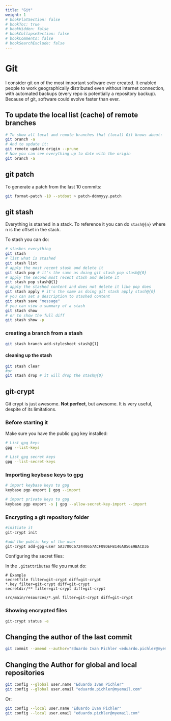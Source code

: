 ```yaml
---
title: "Git"
weight: 1
# bookFlatSection: false
# bookToc: true
# bookHidden: false
# bookCollapseSection: false
# bookComments: false
# bookSearchExclude: false
---
```

# Git

I consider git on of the most important software ever created. It enabled people to work geographically distributed even without internet connection, with automated backups (every repo is potentially a repository backup). Because of git, software could evolve faster than ever.

## To update the local list (cache) of remote branches

``` bash
# To show all local and remote branches that (local) Git knows about:
git branch -a
# And to update it:
git remote update origin --prune
# Now you can see everything up to date with the origin
git branch -a

```
 
## git patch

To generate a patch from the last 10 commits:
``` bash
git format-patch -10 --stdout > patch-ddmmyyy.patch
```

## git stash

Everything is stashed in a stack. To reference it you can do `stash@{n}` where n is the offset in the stack.

To stash you can do: 

``` bash
# stashes everything 
git stash
# list what is stashed
git stash list
# apply the most recent stash and delete it
git stash pop # it's the same as doing git stash pop stash@{0}
# apply the second most recent stash and delete it
git stash pop stash@{1}
# apply the stashed content and does not delete it like pop does
git stash apply # it's the same as doing git stash apply stash@{0}
# you can set a description to stashed content
git stash save "message"
# you can view a summary of a stash
git stash show
# or to show the full diff
git stash show -p 
```

### creating a branch from a stash


``` bash
git stash branch add-stylesheet stash@{1}
```

#### cleaning up the stash

```  bash
git stash clear 
#or 
git stash drop # it will drop the stash@{0}
```

## git-crypt
Git crypt is just awesome. **Not perfect**, but awesome. It is very useful, despite of its limitations.

### Before starting it

Make sure you have the public gpg key installed:
``` bash
# List gpg keys
gpg --list-keys 

# List gpg secret keys
gpg --list-secret-keys 

```

### Importing keybase keys to gpg
``` bash
# import keybase keys to gpg
keybase pgp export | gpg --import

# import private keys to gpg
keybase pgp export -s | gpg --allow-secret-key-import --import

```

### Encrypting a git repository folder

``` bash
#initiate it
git-crypt init

#add the public key of the user
git-crypt add-gpg-user 5A3700C672440657ACF09DEFB146A056E9BACD36
```

Configuring the secret files: 

In the `.gitattributes` file you must do: 

``` text
# Example 
secretfile filter=git-crypt diff=git-crypt
*.key filter=git-crypt diff=git-crypt
secretdir/** filter=git-crypt diff=git-crypt

src/main/resources/*.yml filter=git-crypt diff=git-crypt
```
### Showing encrypted files
 ``` bash
 git-crypt status -e
 ```

 ## Changing the author of the last commit
 ``` bash
 git commit --amend --author="Eduardo Ivan Pichler <eduardo.pichler@myemail.com>" --no-edit
 ```

 ## Changing the Author for global and local repositories
 ``` bash
git config --global user.name "Eduardo Ivan Pichler"
git config --global user.email "eduardo.pichler@myemail.com"
 ```
 Or: 
  ``` bash
git config --local user.name "Eduardo Ivan Pichler"
git config --local user.email "eduardo.pichler@myemail.com"
 ```
